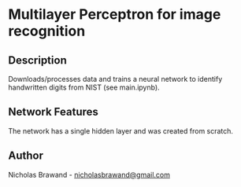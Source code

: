 # Multilayer Perceptron for image recognition

## Description
Downloads/processes data and trains a neural network to identify handwritten digits from NIST (see main.ipynb).

## Network Features
The network has a single hidden layer and was created from scratch.

## Author
Nicholas Brawand - nicholasbrawand@gmail.com
